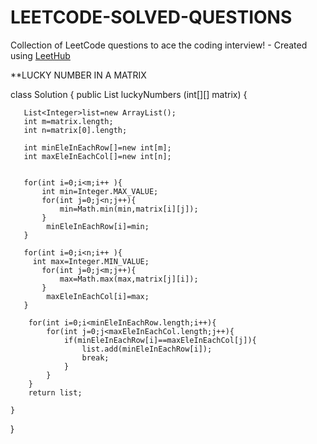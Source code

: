 # LEETCODE-SOLVED-QUESTIONS
Collection of LeetCode questions to ace the coding interview! - Created using [LeetHub](https://github.com/QasimWani/LeetHub)





**LUCKY NUMBER IN A MATRIX 

class Solution {
    public List<Integer> luckyNumbers (int[][] matrix) {
        
       List<Integer>list=new ArrayList();
       int m=matrix.length;
       int n=matrix[0].length;

       int minEleInEachRow[]=new int[m];
       int maxEleInEachCol[]=new int[n];

       
       for(int i=0;i<m;i++ ){
           int min=Integer.MAX_VALUE;
           for(int j=0;j<n;j++){
               min=Math.min(min,matrix[i][j]);
           }
            minEleInEachRow[i]=min;
       }

       for(int i=0;i<n;i++ ){
         int max=Integer.MIN_VALUE;
           for(int j=0;j<m;j++){
               max=Math.max(max,matrix[j][i]);
           }
            maxEleInEachCol[i]=max;
       }

        for(int i=0;i<minEleInEachRow.length;i++){
            for(int j=0;j<maxEleInEachCol.length;j++){
                if(minEleInEachRow[i]==maxEleInEachCol[j]){
                    list.add(minEleInEachRow[i]);
                    break;
                }
            }
        }
        return list;

    }
}
